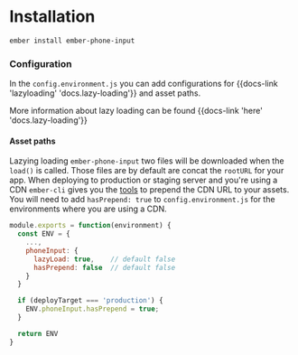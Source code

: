 # Installation

```sh
ember install ember-phone-input
```

### Configuration

In the `config.environment.js` you can add configurations for {{docs-link 'lazyloading' 'docs.lazy-loading'}} and asset paths.

More information about lazy loading can be found {{docs-link 'here' 'docs.lazy-loading'}}

#### Asset paths

Lazying loading `ember-phone-input` two files will be downloaded when the `load()` is called.
Those files are by default are concat the `rootURL` for your app. When deploying to production or staging server and you're using a CDN `ember-cli` gives you the [tools](https://ember-cli.com/user-guide/#fingerprinting-and-cdn-urls) to prepend the CDN URL to your assets. You will need to add `hasPrepend: true` to `config.environment.js` for the environments where you are using a CDN.

```js
module.exports = function(environment) {
  const ENV = {
    ...,
    phoneInput: {
      lazyLoad: true,    // default false
      hasPrepend: false  // default false
    }
  }

  if (deployTarget === 'production') {
    ENV.phoneInput.hasPrepend = true;
  }

  return ENV
}
```
